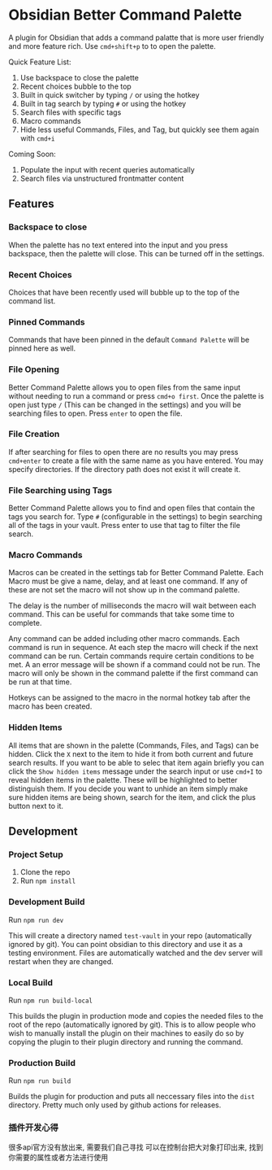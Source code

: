# Obsidian Better Command Palette
A plugin for Obsidian that adds a command palatte that is more user friendly and more feature rich. Use `cmd+shift+p` to to open the palette.

Quick Feature List:
1. Use backspace to close the palette
2. Recent choices bubble to the top
3. Built in quick switcher by typing `/` or using the hotkey
4. Built in tag search by typing `#` or using the hotkey
5. Search files with specific tags
6. Macro commands
7. Hide less useful Commands, Files, and Tag, but quickly see them again with `cmd+i`

Coming Soon:
1. Populate the input with recent queries automatically
2. Search files via unstructured frontmatter content

## Features
### Backspace to close
When the palette has no text entered into the input and you press backspace, then the palette will close. This can be turned off in the settings.

### Recent Choices
Choices that have been recently used will bubble up to the top of the command list.

### Pinned Commands
Commands that have been pinned in the default `Command Palette` will be pinned here as well.

### File Opening
Better Command Palette allows you to open files from the same input without needing to run a command or press `cmd+o first`. Once the palette is open just type `/` (This can be changed in the settings) and you will be searching files to open. Press `enter` to open the file.

### File Creation
If after searching for files to open there are no results you may press `cmd+enter` to create a file with the same name as you have entered. You may specify directories. If the directory path does not exist it will create it.

### File Searching using Tags
Better Command Palette allows you to find and open files that contain the tags you search for.
Type `#` (configurable in the settings) to begin searching all of the tags in your vault. Press enter to use that tag to filter the file search.

### Macro Commands
Macros can be created in the settings tab for Better Command Palette. Each Macro must be give a name, delay, and at least one command. If any of these are not set the macro will not show up in the command palette.

The delay is the number of milliseconds the macro will wait between each command. This can be useful for commands that take some time to complete.

Any command can be added including other macro commands. Each command is run in sequence. At each step the macro will check if the next command can be run. Certain commands require certain conditions to be met. A an error message will be shown if a command could not be run. The macro will only be shown in the command palette if the first command can be run at that time.

Hotkeys can be assigned to the macro in the normal hotkey tab after the macro has been created.

### Hidden Items
All items that are shown in the palette (Commands, Files, and Tags) can be hidden. Click the `X` next to the item to hide it from both current and future search results. If you want to be able to selec that item again briefly you can click the `Show hidden items` message under the search input or use `cmd+I` to reveal hidden items in the palette. These will be highlighted to better distinguish them. If you decide you want to unhide an item simply make sure hidden items are being shown, search for the item, and click the plus button next to it.

## Development
### Project Setup
1. Clone the repo
2. Run `npm install`

### Development Build
Run `npm run dev`

This will create a directory named `test-vault` in your repo (automatically ignored by git). You can point obsidian to this directory and use it as a testing environment. Files are automatically watched and the dev server will restart when they are changed.

### Local Build
Run `npm run build-local`

This builds the plugin in production mode and copies the needed files to the root of the repo (automatically ignored by git). This is to allow people who wish to manually install the plugin on their machines to easily do so by copying the plugin to their plugin directory and running the command.

### Production Build
Run `npm run build`

Builds the plugin for production and puts all neccessary files into the `dist` directory. Pretty much only used by github actions for releases.

### 插件开发心得

很多api官方没有放出来, 需要我们自己寻找
可以在控制台把大对象打印出来, 找到你需要的属性或者方法进行使用